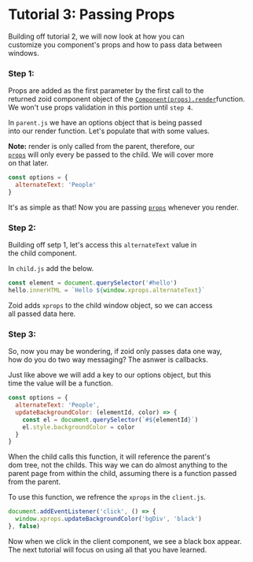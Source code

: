 # Tutorial 3: Passing Props

Building off tutorial 2, we will now look at how you can<br/>
customize you component's props and how to pass data between<br/>
windows.

### Step 1:

Props are added as the first parameter by the first call to the<br />
returned zoid component object of the [`Component(props).render`](https://github.com/krakenjs/zoid/blob/master/docs/api.md#componentpropsrendercontainer-context)function.<br/>
We won't use props validation in this portion until `step 4`.

In `parent.js` we have an options object that is being passed<br />
into our render function. Let's populate that with some values.

**Note:** render is only called from the parent, therefore, our<br/>
[`props`](https://github.com/krakenjs/zoid/blob/master/docs/api.md#props-object) will only every be passed to the child. We will cover more<br/>
on that later.

```javascript
const options = {
  alternateText: 'People'
}
```

It's as simple as that! Now you are passing [`props`](https://github.com/krakenjs/zoid/blob/master/docs/api.md#props-object) whenever you render.

### Step 2:

Building off setp 1, let's access this `alternateText` value in<br/>
the child component.

In `child.js` add the below.

```javascript
const element = document.querySelector('#hello')
hello.innerHTML = `Hello ${window.xprops.alternateText}`
```

Zoid adds `xprops` to the child window object, so we can access<br/>
all passed data here.

### Step 3:

So, now you may be wondering, if zoid only passes data one way,<br/>
how do you do two way messaging? The asnwer is callbacks.

Just like above we will add a key to our options object, but this<br/>
time the value will be a function.

```javascript
const options = {
  alternateText: 'People',
  updateBackgroundColor: (elementId, color) => {
    const el = document.querySelector(`#${elementId}`)
    el.style.backgroundColor = color
  }
}
```

When the child calls this function, it will reference the parent's<br/>
dom tree, not the childs. This way we can do almost anything to the<br/>
parent page from within the child, assuming there is a function passed<br/>
from the parent.

To use this function, we refrence the `xprops` in the `client.js`.

```javascript
document.addEventListener('click', () => {
  window.xprops.updateBackgroundColor('bgDiv', 'black')
}, false)
```

Now when we click in the client component, we see a black box appear.<br/>
The next tutorial will focus on using all that you have learned.

